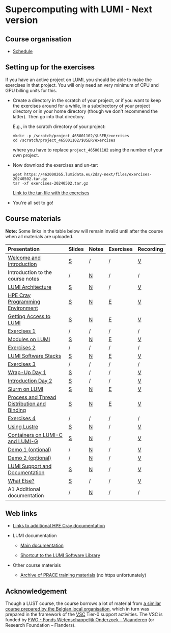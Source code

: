 # Supercomputing with LUMI - Next version

## Course organisation

<!--
-   Location: [SURF, Science Park 140, 1098 XG, Amsterdam, The Netherlands](https://maps.app.goo.gl/11bPcfD6s93PNMZK6)
-->

-   [Schedule](schedule.md)

<!--
-   [HedgeDoc for questions](https://md.sigma2.no/lumi-intro-course-amsterdam-may24?both)
-->

<!--
-   There are two Slurm reservations for the course:

    -   CPU nodes: `LUMI_Intro_SURF_small` (on the `small` Slurm partition)
    -   GPU nodes: `LUMI_Intro_SURF_standardg` (on the `standard-g` Slurm partition)
-->


## Setting up for the exercises

If you have an active project on LUMI, you should be able to make the exercises in that project.
You will only need an very minimum of CPU and GPU billing units for this.

-   Create a directory in the scratch of your project, or if you want to
    keep the exercises around for a while, in a subdirectory of your project directory 
    or in your home directory (though we don't recommend the latter).
    Then go into that directory.

    E.g., in the scratch directory of your project:

    ```
    mkdir -p /scratch/project_465001102/$USER/exercises
    cd /scratch/project_465001102/$USER/exercises
    ```

    where you have to replace `project_465001102` using the number of your own project.

-   Now download the exercises and un-tar:

    ```
    wget https://462000265.lumidata.eu/2day-next/files/exercises-20240502.tar.gz
    tar -xf exercises-20240502.tar.gz
    ```

    [Link to the tar-file with the exercises](https://462000265.lumidata.eu/2day-next/files/exercises-20240502.tar.gz)

-   You're all set to go!


## Course materials

**Note:** Some links in the table below will remain invalid until after the course when all
materials are uploaded.

| Presentation | Slides | Notes | Exercises | Recording |
|:-------------|:-------|:------|:----------|:----------|
| [Welcome and Introduction](MI01-IntroductionCourse.md) | [S](https://462000265.lumidata.eu/2day-next/files/LUMI-2day-next-I01-IntroductionCourse.pdf) | / | / | [V](MI01-IntroductionCourse.md) |
| Introduction to the course notes | / | [N](00-Introduction.md) | / |  / | 
| [LUMI Architecture](M01-Architecture.md) | [S](https://462000265.lumidata.eu/2day-next/files/LUMI-2day-next-01-Architecture.pdf) | [N](01-Architecture.md) | / | [V](M01-Architecture.md) |
| [HPE Cray Programming Environment](M02-CPE.md) | [S](https://462000265.lumidata.eu/2day-next/files/LUMI-2day-next-02-CPE.pdf) | [N](02-CPE.md) | [E](E02-CPE.md) | [V](M02-CPE.md) |
| [Getting Access to LUMI](M03-Access.md) | [S](https://462000265.lumidata.eu/2day-next/files/LUMI-2day-next-03-Access.pdf) | [N](03-Access.md) | [E](E03-Access.md) | [V](M03-Access.md) |
| [Exercises 1](ME03-Exercises-1.md) | / | / | /  | / |
| [Modules on LUMI](M04-Modules.md) | [S](https://462000265.lumidata.eu/2day-next/files/LUMI-2day-next-04-Modules.pdf) | [N](04-Modules.md) | [E](E04-Modules.md) | [V](M04-Modules.md) |
| [Exercises 2](ME04-Exercises-2.md) | / | / | / | / |
| [LUMI Software Stacks](M05-SoftwareStacks.md) | [S](https://462000265.lumidata.eu/2day-next/files/LUMI-2day-next-05-SoftwareStacks.pdf) | [N](05-SoftwareStacks.md) | [E](E05-SoftwareStacks) | [V](M05-SoftwareStacks.md) |
| [Exercises 3](ME05-Exercises-3.md) | / | / | / | / |
| [Wrap-Up Day 1](MI02-WrapUpDay1.md) | [S](https://462000265.lumidata.eu/2day-next/files/LUMI-2day-next-I02-WrapUpDay1.pdf) | / | / | [V](MI02-WrapUpDay1.md) |
| [Introduction Day 2](MI03-IntroductionDay2.md) | [S](https://462000265.lumidata.eu/2day-next/files/LUMI-2day-next-I03-IntroductionDay2.pdf) | / | / | [V](MI03-IntroductionDay2.md) |
| [Slurm on LUMI](M06-Slurm.md) | [S](https://462000265.lumidata.eu/2day-next/files/LUMI-2day-next-06-Slurm.pdf) | [N](06-Slurm.md) | [E](E06-Slurm) | [V](M06-Slurm.md) |
| [Process and Thread Distribution and Binding](M07-Binding.md) | [S](https://462000265.lumidata.eu/2day-next/files/LUMI-2day-next-07-Binding.pdf) | [N](07-Binding.md) | [E](E07-Binding) | [V](M07-Binding.md) | 
| [Exercises 4](ME07-Exercises-4.md) | / | / | / | / |
| [Using Lustre](M08-Lustre.md) | [S](https://462000265.lumidata.eu/2day-next/files/LUMI-2day-next-08-Lustre.pdf) | [N](08-Lustre.md) | / | [V](M08-Lustre.md) |
| [Containers on LUMI-C and LUMI-G](M09-Containers.md) | [S](https://462000265.lumidata.eu/2day-next/files/LUMI-2day-next-09-Containers.pdf) | [N](09-Containers.md) | / | [V](M09-Containers.md) |
| [Demo 1 (optional)](Demo1.md) | / | [N](Demo1.md) | / | [V](Demo1.md#video-of-the-demo) |
| [Demo 2 (optional)](Demo2.md) | / | [N](Demo2.md) | / | [V](Demo2.md#video-of-the-demo) |
| [LUMI Support and Documentation](M10-Support.md) | [S](https://462000265.lumidata.eu/2day-next/files/LUMI-2day-next-10-Support.pdf) | [N](10-Support.md) | / | [V](M10-Support.md) |
| [What Else?](MI04-WhatElse.md) | [S](https://462000265.lumidata.eu/2day-next/files/LUMI-2day-next-I04-WhatElse.pdf) | / | / | [V](MI04-WhatElse.md) |
| A1 Additional documentation | / | [N](A01-Documentation.md) | / | / | 


## Web links

-   [Links to additional HPE Cray documentation](A01-Documentation.md)

-   LUMI documentation

    -   [Main documentation](https://docs.lumi-supercomputer.eu/)

    -   [Shortcut to the LUMI Software Library](https://lumi-supercomputer.github.io/LUMI-EasyBuild-docs/)

-   Other course materials

    -   [Archive of PRACE training materials](https://training.prace-ri.eu/) (no https unfortunately)


## Acknowledgement

Though a LUST course, the course borrows a lot of material from
[a similar course prepared by the Belgian local organisation](https://klust.github.io/LUMI-BE-training-materials/intro-evolving/),
which in turn was prepared in the framework of the 
[VSC](https://www.vscentrum.be/) Tier-0 support activities.
The VSC is funded by 
[FWO - Fonds Wetenschappelijk Onderzoek - Vlaanderen](https://www.fwo.be/en/)
(or Research Foundation – Flanders). 
